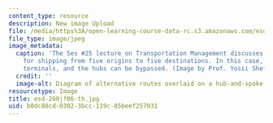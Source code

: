 ```yaml
---
content_type: resource
description: New image Upload
file: /media/https%3A/open-learning-course-data-rc.s3.amazonaws.com/esd-260j-logistics-systems-fall-2006/b0dc80cd03023bcc119c85beef257031_esd-260jf06-th.jpg
file_type: image/jpeg
image_metadata:
  caption: 'The Ses #25 lecture on Transportation Management discusses various arrangements
    for shipping from five origins to five destinations. In this case, there are regional
    terminals, and the hubs can be bypassed. (Image by Prof. Yossi Sheffi.)'
  credit: ''
  image-alt: Diagram of alternative routes overlaid on a hub-and-spoke arrangement.
resourcetype: Image
title: esd-260jf06-th.jpg
uid: b0dc80cd-0302-3bcc-119c-85beef257031
---
```

